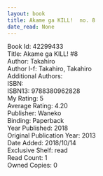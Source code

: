 ```yaml
---
layout: book
title: Akame ga KILL!  no. 8
date_read: None
---
```


Book Id: 42299433<br />
Title: Akame ga KILL! #8<br />
Author: Takahiro<br />
Author l-f: Takahiro, Takahiro<br />
Additional Authors: <br />
ISBN: <br />
ISBN13: 9788380962828<br />
My Rating: 5<br />
Average Rating: 4.20<br />
Publisher: Waneko<br />
Binding: Paperback<br />
Year Published: 2018<br />
Original Publication Year: 2013<br />
Date Added: 2018/10/14<br />
Exclusive Shelf: read<br />
Read Count: 1<br />
Owned Copies: 0<br />

